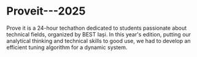 # Proveit---2025
 Prove it is a 24-hour techathon dedicated to students passionate about technical fields, organized by BEST Iași.
 In this year's edition, putting our analytical thinking and technical skills to good use, we had to develop an efficient tuning algorithm for a dynamic system.
